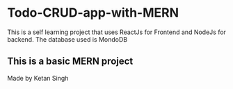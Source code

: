 # Todo-CRUD-app-with-MERN

This is a self learning project that uses ReactJs for Frontend and NodeJs for backend.
The database used is MondoDB

## This is a basic MERN project

Made by Ketan Singh
